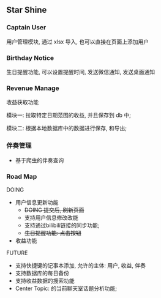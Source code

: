 

##  Star Shine 

### Captain User
用户管理模块, 通过 xlsx 导入, 也可以直接在页面上添加用户

### Birthday Notice
 生日提醒功能, 可以设置提醒时间, 发送微信通知, 发送桌面通知

### Revenue Manage
收益获取功能

模块一: 拉取特定日期范围的收益, 并且保存到 db 中;

模块二: 根据本地数据库中的数据进行保存, 和导出;

### 伴奏管理
- 基于爬虫的伴奏查询


### Road Map
DOING
- 用户信息更新功能
  - ~~DOING 提交后, 刷新页面~~
  - 支持用户信息修改改能
  - 支持通过bilibili链接的同步功能;
  - ~~生日提醒功能: 点击按钮~~
- 收益功能

FUTURE
- 支持快捷键的记事本添加, 允许的主体: 用户, 收益, 伴奏
- 支持数据库的每日备份 
- 支持收益数据的搜索功能
- Center Topic: 的当前聊天室话题分析功能; 




